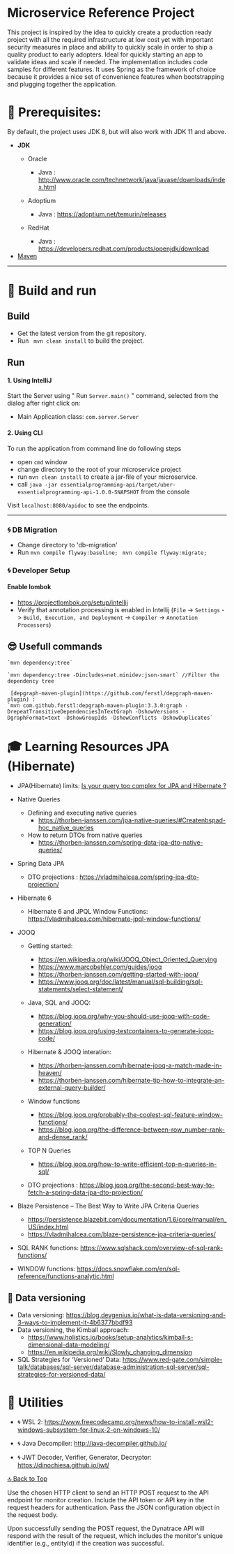 # Microservice Reference Project

This project is inspired by the idea to quickly create a production ready project with all the required infrastructure at low cost yet with important security measures in place and ability to quickly scale in order to ship a quality product to early adopters. Ideal for quickly starting an app to validate ideas and scale if needed. The implementation includes code samples for different features. It uses Spring as the framework of choice because it provides a nice set of convenience features when bootstrapping and plugging together the application.

 # :bookmark_tabs: Prerequisites:
By default, the project uses JDK 8, but will also work with JDK 11 and above.

* **JDK**
  - Oracle
    - Java : http://www.oracle.com/technetwork/java/javase/downloads/index.html
  - Adoptium
    - Java : https://adoptium.net/temurin/releases
 
  - RedHat
    - Java : https://developers.redhat.com/products/openjdk/download
* [Maven](https://maven.apache.org/)


---------------
# :bookmark: Build and run

Build
---------------
* Get the latest version from the git repository.
* Run ` mvn clean install` to build the project.


Run
---------------
#### 1. Using IntelliJ
Start the Server using  " Run `Server.main()` " command, selected from the dialog after right click on:
- Main Application class: `com.server.Server`

#### 2. Using CLI
To run the application from command line do following steps
- open `cmd` window
- change directory to the root of your microservice project
- run `mvn clean install` to create a jar-file of your microservice.
- call `java -jar essentialprogramming-api/target/uber-essentialprogramming-api-1.0.0-SNAPSHOT` from the console

Visit `localhost:8080/apidoc` to see the endpoints.

---------------
### 🌀 DB Migration
- Change directory to 'db-migration'
- Run
`mvn compile flyway:baseline; `
`mvn compile flyway:migrate; `


### 🌀 Developer Setup
#### Enable lombok

- https://projectlombok.org/setup/intellij
- Verify that annotation processing is enabled in Intellij (`File` -> `Settings` -> `Build, Execution, and Deployment`
  -> `Compiler` -> `Annotation Processers`)
  
## :sunglasses: Usefull commands
    `mvn dependency:tree`
 
    `mvn dependency:tree -Dincludes=net.minidev:json-smart` //Filter the dependency tree
    
     [depgraph-maven-plugin](https://github.com/ferstl/depgraph-maven-plugin) :
    `mvn com.github.ferstl:depgraph-maven-plugin:3.3.0:graph -DrepeatTransitiveDependenciesInTextGraph -DshowVersions -DgraphFormat=text -DshowGroupIds -DshowConflicts -DshowDuplicates`
    
   
# :mortar_board: Learning Resources JPA (Hibernate) 
  - JPA(Hibernate) limits: [Is your query too complex for JPA and Hibernate ?](https://thorben-janssen.com/query-complex-jpa-hibernate/#1_Use_subqueries_outside_of_WHERE_and_HAVING_clauses)
  - Native Queries
    - Defining and executing native queries
       - https://thorben-janssen.com/jpa-native-queries/#Createnbspad-hoc_native_queries
    - How to return DTOs from native queries 
       - https://thorben-janssen.com/spring-data-jpa-dto-native-queries/
   
  - Spring Data JPA
    - DTO projections : https://vladmihalcea.com/spring-jpa-dto-projection/
    
  - Hibernate 6 
    - Hibernate 6 and JPQL Window Functions: https://vladmihalcea.com/hibernate-jpql-window-functions/
    
    
    
  - JOOQ
    - Getting started: 
      - https://en.wikipedia.org/wiki/JOOQ_Object_Oriented_Querying
      - https://www.marcobehler.com/guides/jooq
      - https://thorben-janssen.com/getting-started-with-jooq/
      - https://www.jooq.org/doc/latest/manual/sql-building/sql-statements/select-statement/
    - Java, SQL and JOOQ:
       - https://blog.jooq.org/why-you-should-use-jooq-with-code-generation/
       - https://blog.jooq.org/using-testcontainers-to-generate-jooq-code/
    - Hibernate & JOOQ interation: 
       -  https://thorben-janssen.com/hibernate-jooq-a-match-made-in-heaven/ 
       -  https://thorben-janssen.com/hibernate-tip-how-to-integrate-an-external-query-builder/                
    - Window functions 
      - https://blog.jooq.org/probably-the-coolest-sql-feature-window-functions/
      -  https://blog.jooq.org/the-difference-between-row_number-rank-and-dense_rank/
    - TOP N Queries 
      - https://blog.jooq.org/how-to-write-efficient-top-n-queries-in-sql/

    - DTO projections : https://blog.jooq.org/the-second-best-way-to-fetch-a-spring-data-jpa-dto-projection/
    
 - Blaze Persistence – The Best Way to Write JPA Criteria Queries
      - https://persistence.blazebit.com/documentation/1.6/core/manual/en_US/index.html
      - https://vladmihalcea.com/blaze-persistence-jpa-criteria-queries/
      
 - SQL RANK functions: https://www.sqlshack.com/overview-of-sql-rank-functions/
 - WINDOW functions:   https://docs.snowflake.com/en/sql-reference/functions-analytic.html
   
## :page_with_curl: Data versioning 
  - Data versioning: https://blog.devgenius.io/what-is-data-versioning-and-3-ways-to-implement-it-4b6377bbdf93
  - Data versioning, the Kimball approach: 
     - https://www.holistics.io/books/setup-analytics/kimball-s-dimensional-data-modeling/
     - https://en.wikipedia.org/wiki/Slowly_changing_dimension
  - SQL Strategies for ‘Versioned’ Data: https://www.red-gate.com/simple-talk/databases/sql-server/database-administration-sql-server/sql-strategies-for-versioned-data/
    
# :nut_and_bolt: Utilities
    
  - 🌀 WSL 2: https://www.freecodecamp.org/news/how-to-install-wsl2-windows-subsystem-for-linux-2-on-windows-10/
    
  - 🌀 Java Decompiler: http://java-decompiler.github.io/
    
  - 🌀 JWT Decoder, Verifier, Generator, Decryptor:  https://dinochiesa.github.io/jwt/
    
    
[:top: Back to Top](#microservice-reference-project)


Use the chosen HTTP client to send an HTTP POST request to the API endpoint for monitor creation.
Include the API token or API key in the request headers for authentication.
Pass the JSON configuration object in the request body.

Upon successfully sending the POST request, the Dynatrace API will respond with the result of the request, which includes the monitor's unique identifier (e.g., entityId) if the creation was successful.
 
